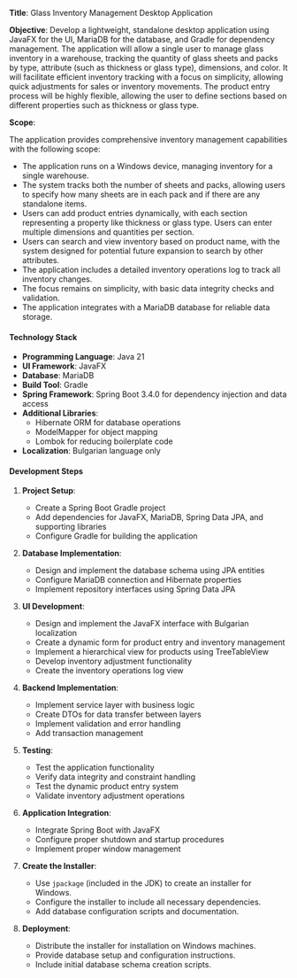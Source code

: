 **Title**: Glass Inventory Management Desktop Application

**Objective**: Develop a lightweight, standalone desktop application using JavaFX for the UI, MariaDB for the database, and Gradle for dependency management. The application will allow a single user to manage glass inventory in a warehouse, tracking the quantity of glass sheets and packs by type, attribute (such as thickness or glass type), dimensions, and color. It will facilitate efficient inventory tracking with a focus on simplicity, allowing quick adjustments for sales or inventory movements. The product entry process will be highly flexible, allowing the user to define sections based on different properties such as thickness or glass type.

**Scope**:

The application provides comprehensive inventory management capabilities with the following scope:

- The application runs on a Windows device, managing inventory for a single warehouse.
- The system tracks both the number of sheets and packs, allowing users to specify how many sheets are in each pack and if there are any standalone items.
- Users can add product entries dynamically, with each section representing a property like thickness or glass type. Users can enter multiple dimensions and quantities per section.
- Users can search and view inventory based on product name, with the system designed for potential future expansion to search by other attributes.
- The application includes a detailed inventory operations log to track all inventory changes.
- The focus remains on simplicity, with basic data integrity checks and validation.
- The application integrates with a MariaDB database for reliable data storage.

#### **Technology Stack**

- **Programming Language**: Java 21
- **UI Framework**: JavaFX
- **Database**: MariaDB
- **Build Tool**: Gradle
- **Spring Framework**: Spring Boot 3.4.0 for dependency injection and data access
- **Additional Libraries**: 
    - Hibernate ORM for database operations
    - ModelMapper for object mapping
    - Lombok for reducing boilerplate code
- **Localization**: Bulgarian language only

#### **Development Steps**

1. **Project Setup**:
    - Create a Spring Boot Gradle project
    - Add dependencies for JavaFX, MariaDB, Spring Data JPA, and supporting libraries
    - Configure Gradle for building the application
    
2. **Database Implementation**:
    - Design and implement the database schema using JPA entities
    - Configure MariaDB connection and Hibernate properties
    - Implement repository interfaces using Spring Data JPA
    
3. **UI Development**:
    - Design and implement the JavaFX interface with Bulgarian localization
    - Create a dynamic form for product entry and inventory management
    - Implement a hierarchical view for products using TreeTableView
    - Develop inventory adjustment functionality
    - Create the inventory operations log view
    
4. **Backend Implementation**:
    - Implement service layer with business logic
    - Create DTOs for data transfer between layers
    - Implement validation and error handling
    - Add transaction management
    
5. **Testing**:
    - Test the application functionality
    - Verify data integrity and constraint handling
    - Test the dynamic product entry system
    - Validate inventory adjustment operations
    
6. **Application Integration**:
    - Integrate Spring Boot with JavaFX
    - Configure proper shutdown and startup procedures
    - Implement proper window management
    
7. **Create the Installer**:
    - Use `jpackage` (included in the JDK) to create an installer for Windows.
    - Configure the installer to include all necessary dependencies.
    - Add database configuration scripts and documentation.
    
8. **Deployment**:
    - Distribute the installer for installation on Windows machines.
    - Provide database setup and configuration instructions.
    - Include initial database schema creation scripts.
